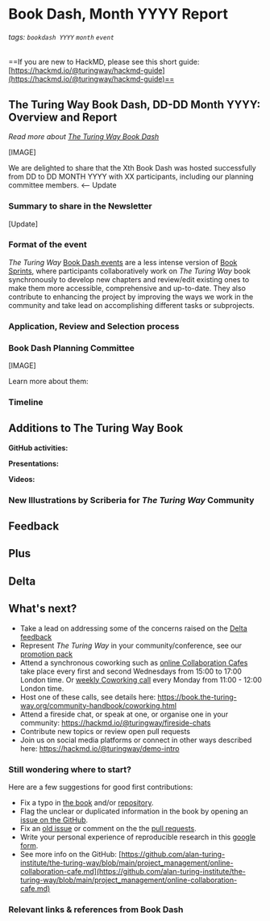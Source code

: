 # Book Dash, Month YYYY Report

###### tags: `bookdash YYYY` `month` `event`

==If you are new to HackMD, please see this short guide: [https://hackmd.io/@turingway/hackmd-guide](https://hackmd.io/@turingway/hackmd-guide)==

## The Turing Way Book Dash, DD-DD Month YYYY: Overview and Report

*Read more about [The Turing Way Book Dash](https://book.the-turing-way.org/community-handbook/bookdash.html)*

[IMAGE]

We are delighted to share that the Xth Book Dash was hosted successfully from DD to DD MONTH YYYY with XX participants, including our planning committee members. <-- Update

### Summary to share in the Newsletter

[Update]

### Format of the event

_The Turing Way_ [Book Dash events](https://book.the-turing-way.org/community-handbook/bookdash.html) are a less intense version of [Book Sprints](https://en.wikipedia.org/wiki/Book_sprint), where participants collaboratively work on _The Turing Way_ book synchronously to develop new chapters and review/edit existing ones to make them more accessible, comprehensive and up-to-date. 
They also contribute to enhancing the project by improving the ways we work in the community and take lead on accomplishing different tasks or subprojects.

<!-- The November edition of Book Dash featured 18 contributors, 6 committee members, 13 online working sessions, four discussions and social events, and two community share-outs.

In the past, we have organised 1-1.5 day long Book Dash events in person or partially remote. 
However, since November 2020, we have been hosting Book Dashes online and with multiple short co-working called development sessions spread over 5 days for flexible participation by members.
We developed this format to allow people in different time zones to participate with the same efficiency and equitable support. 
This involved creating multiple small development sessions throughout the day, adding dedicated sessions for informal social interactions, developing shared documents with all the information, providing support funds to ensure that everyone can comfortably participate and hosting a pre-event call to communicate these resources to everyone. -->

### Application, Review and Selection process

<!-- As in the past, we invited applications through an open call where interested applicants could state their goals and interest for the Book Dash. This application was also open for the long term members from the community who may have attended a Book Dash or Collaboration Cafes in the past to join as a helper and mentor for new contributors as well.

Applicants were asked to think about the collaborative element of the Book Dash and state how they could engage with other participants. 
To get a sense of the time zones these applicants came from, we asked them to choose their preferred slots during the day that they can join. You can see a template of this document [here](https://tinyurl.com/tw-bookdash-template).

The Book Dash Planning Committee used the rubrics (as explained in the [online chapter](https://book.the-turing-way.org/community-handbook/bookdash/bookdash-application.html#reviewing-process)) to score the applications during the review. They met online to discuss applications, frame feedback and conclude their selection process. -->

### Book Dash Planning Committee

[IMAGE]

Learn more about them:

<!-- 
-   Arielle is the Research Project Manager for the Tools, Practices & Systems Programme at the Alan Turing Institute. In _The Turing Way_, she has worked on writing, facilitating discussion and mentored contributions in the Guide for Ethical Research ([details](https://book.the-turing-way.org/afterword/contributors-record.html#arielle-bennett)).
-   Batool is a postdoctoral researcher at King Abdullah International Medical Research Center and the founder of Open Science Network and R-Ladies in Saudi Arabia. Batool is an infrastructure maintainer in _The Turing Way_ and brings her rich experience in computation as a mentor, content creator, translator and core contributor in the project ([details](https://book.the-turing-way.org/afterword/contributors-record.html#batool-almarzouq)).
-   Brigitta is an astronomer and [discoverer of minor planets](https://en.wikipedia.org/wiki/Brigitta_Sip%C5%91cz). She is involved in several open source communities as a developer and maintainer of open source astronomy software. In _The Turing Way_, she has contributed to infrastructure support and crucial discussions on community channels ([details](https://bsipocz.github.io/)).
-   Carlos is a Community Manager at eScience Center Netherlands. As an engineer and advocate of improving software quality, he facilitates the collaboration of the eScience centre with _The Turing Way_ in providing guidelines and helping build better research software ([details](https://book.the-turing-way.org/afterword/contributors-record.html#netherlands-escience-center)).
-   Emma is a Research Associate and Community Manager of DECOVID at The Alan Turing Institute, and an Environmental Archaeology and Palaeoecology researcher. She has led several collaborations and discussions on chapters within the Guides for Collaboration and Communication ([details](https://book.the-turing-way.org/afterword/contributors-record.html#emma-karoune)).
-   Esther is a Data Steward at the Delft University of Technology, Netherlands. She has been a core contributor to the project developing, guiding and collaborating on chapters related to data management and reproducibility ([details](https://book.the-turing-way.org/afterword/contributors-record.html#delft-university-of-technology-faculty-of-applied-sciences)).

We want to express our gratitude for their thoughtful engagement in the project and for helping build an inclusive and safe place in the Book Dash. 
It is only with their help, we can host the next event in November taking careful consideration for our participants.
-->

### Timeline

<!-- 
 - Call for application start date: 15 August 2021
 - Deadline: **01 October 2021** (midnight anywhere on Earth)
 - Decisions on the applications: before 20 October 2021
 - Pre Book Dash Onboarding calls (1 hour): 02 November 2021
 - Pre Book Dash GitHub Skill-up (1 hours training): 03 November 2021
 - Book Dash Development Sessions during the week: 08-12 November 2021
 - The Turing Way community share-out: 12 November 2021
-->

## Additions to The Turing Way Book

<!-- 
Exciting additions from this Book Dash, as captured concisely by Esther Plomp in [her blog](https://openworking.wordpress.com/2021/11/18/the-turing-way-book-dash-online/):

-   [Batool](https://twitter.com/batool664), [Andrea](https://twitter.com/SanchezTapiaA) and [Alejandro](https://twitter.com/alejo_coca) worked on improving the documentation of translation within the Community Handbook.
-   Batool also managed to [deliver a Talk on *The Turing Way*](https://docs.google.com/presentation/d/e/2PACX-1vR28ekOT9N1x2Rqp2Tij-Dlto-yaj92wvg28JTy9J47vmtIBnTBu2jCsg6MsceIiIL4otCcV3SS9Uyb/pub?start=false&loop=false&delayms=3000) on the same week as the Book Dash (where she chaired multiple sessions, including a workshop for new GitHub contributors)
-   [Marta](http://marta-mm) led a discussion on data visualisation and is writing a chapter which will be reviewed by Emanuelle under [Pull Request #1563](https://github.com/alan-turing-institute/the-turing-way/pull/1563/)
-   [Arielle](https://twitter.com/biotechchat), [Lena](https://twitter.com/LangData) and [Esther](https://twitter.com/phdtoothfairy) worked on a new chapter on research infrastructure roles, which is published as a [chapter in the Guide for Collaboration](https://book.the-turing-way.org/collaboration/research-infrastructure-roles.html)
-   [Achintya](https://twitter.com/RaoOfPhysics) worked on fixing the style of markdown chunks in the book, and reviewed many contributions by others throughout the week, along with collaborating with [Lena](https://github.com/Karvovskaya) on a chapter on Peer Review drafted under [Pull Request #2180](https://github.com/alan-turing-institute/the-turing-way/pull/2180)
-   [Vicky](https://twitter.com/vickyhellon) worked on a revision of the [Open Access subchapter](https://book.the-turing-way.org/reproducible-research/open/open-access.html)
-   Lena and [Jessica](https://twitter.com/JessicaScheick) worked on a chapter on Peer Review
-   [Reshama](https://twitter.com/reshamas) worked on a chapter on how to measure the impact of events along with Jessica, which is in progress in [Pull Request #2183](https://github.com/alan-turing-institute/the-turing-way/pull/2183).
-   Jessica also worked on a how-to review a GitHub Pull Request Guide
-   [Emma](https://twitter.com/ekaroune) and [Maria](https://github.com/MariaEriksson) worked on a chapter on sensitive data, which is being reviewed under [Pull Request #2076](https://github.com/alan-turing-institute/the-turing-way/pull/2076).
-   [Malvika](https://twitter.com/MalvikaSharan) improved the workflow for archiving the Turing Way using Zenodo which is [documented here](https://github.com/alan-turing-institute/the-turing-way/blob/main/release-workflow.md). She also made new releases on *The Turing Way* under the [DOI:10.5281/zenodo.5671094](https://zenodo.org/record/5671094) with The Turing Way community as contributors.
-   [Faruk](https://github.com/fdiblen), [Abel](https://twitter.com/abel_siqueira) and [Carlos](https://twitter.com/neocarlitos) worked on software section of [Making Research Objects Citable](https://book.the-turing-way.org/communication/citable.html) and a [chapter on reusable code](https://book.the-turing-way.org/reproducible-research/code-reuse.html)
-   [Margaret](https://twitter.com/meg_wanjiku) worked on the metadata section, which is online as a [subchapter of Research Data Management](https://book.the-turing-way.org/reproducible-research/rdm/rdm-metadata.html)
-   [Nina](https://twitter.com/ninadicara) had started to work on a chapter during the last Book Dash on Sel-Reflection in Ethical Research. [Ali](https://twitter.com/aseyq) joined her to structure and review that chapter, which is now online [in the Guide for Ethical Research](https://book.the-turing-way.org/ethical-research/self-reflection.html).
-   [Ankur](https://github.com/leoank) worked on a section about best practices around capturing and sharing analysis pipelines, which he has described under [issue #2171](https://github.com/alan-turing-institute/the-turing-way/issues/2171).
-   [Melissa](https://github.com/melibleq) updated the chapter on [Tools for Remote Collaboration](https://book.the-turing-way.org/collaboration/remote-collab/remote-collab-tools.html), which is being reviewed under [Pull Request #2197](https://github.com/alan-turing-institute/the-turing-way/pull/2197).
--> 

**GitHub activities:**

<!-- 
- 12 Issues
- 21 Pull Requests
- 7 chapters were published or updated, along with several new drafts that are under progress
- Several first-time contributors to an Open Source project repository.
-->

**Presentations:**

<!-- 
- Introduction: CC-BY 4.0, The Turing Way, DOI: 10.5281/zenodo.5654766, http://zenodo.org/record/5654766, Google slides: https://tinyurl.com/bookdash-nov21
- GitHub intro session: https://docs.google.com/presentation/d/e/2PACX-1vR-Qu4kYulSMGnnAHH9-OonNiLkaJrsolEecEkt0VD5_3PmKWePmiSQwxK3QHoq5gNsL-MJKowmgsAx/pub?start=false&loop=false&delayms=3000#slide=id.g526267be46_0_606
-->

**Videos:**

<!-- 
We have posted videos from the introduction session on the first day of the Book Dash, and two community shareouts on the last day of the Book Dash.
Please find the [full playlist on YouTube](https://www.youtube.com/watch?v=k7ME2CAvWBY&list=PLBxcQEfGu3DnzmNM1ioa8wUwAZPmpQQ8G)

Our attendees also participated in a 'show and tell' social mean and three informal discussions on the following topics:
    - Emergent leadership: Open discussion by Malvika Sharan
    - Data Visualisation: Prompted discussion by Marta Mangiarulo
    - Data Ethics by Nina di Cara
-->

### New Illustrations by Scriberia for  *The Turing Way* Community

<!-- 
- Illustration files: https://zenodo.org/record/3332807, cite as *The Turing Way Community, & Scriberia. (2021). Illustrations from the Turing Way book dashes. Zenodo. https://doi.org/10.5281/zenodo.3332807*
-->

Feedback
--------

<!-- 
At the end of the event, we asked our participants to share feedback anonymously in the ["Pluses and Deltas" HackMD](https://hackmd.io/@turingway/bookdash-nov2021-feedback).

We greatly appreciate the work that our attendees have accomplished in the project during this short event and thank them for their feedback, a few of which have been highlighted below.
-->

Plus
---

<!-- 
* Having multiple sessions with a shared document was really helpful
* I loved that there were always people around to help
* I really appreciate the work done to link up people who could work on the same topics/chapters.
* I really appreciate how "people-first" the book dash is
* The warm community and ice-breaking dynamics make it super easy to start from the beginning.
* I love the illustration session and the opportunity to work with the artist!
-->

Delta
---
<!-- 
* Felt that participants needed more briefing on working with the Scriberia artists
* Maybe use a dedicated calendar tool for schedules
* Audio-only sessions?
* Running alongside existing events/conferences?
* How can we get more of our community members involved? (doing similar coordinative work as eScience centre)
* I think part of the Book Dash is getting to know your way around things so it takes a little while.
-->


What's next?
------------

- Take a lead on addressing some of the concerns raised on the [Delta feedback](https://hackmd.io/upC0FVY9Qzmdd_WWGS6wRA?both#Delta)
- Represent _The Turing Way_ in your community/conference, see our [promotion pack](https://github.com/alan-turing-institute/the-turing-way/tree/main/communications/promotion-pack)
- Attend a synchronous coworking such as [online Collaboration Cafes](https://hackmd.io/@turingway/collaboration-cafe) take place every first and second Wednesdays from 15:00 to 17:00 London time. Or [weekly Coworking call](https://hackmd.io/@turingway/coworking-call) every Monday from 11:00 - 12:00 London time.
- Host one of these calls, see details here: https://book.the-turing-way.org/community-handbook/coworking.html
- Attend a fireside chat, or speak at one, or organise one in your community: https://hackmd.io/@turingway/fireside-chats
- Contribute new topics or review open pull requests
- Join us on social media platforms or connect in other ways described here: https://hackmd.io/@turingway/demo-intro

### Still wondering where to start?

Here are a few suggestions for good first contributions:

-   Fix a typo in [the book](https://the-turing-way.netlify.com) and/or [repository](https://github.com/alan-turing-institute/the-turing-way).
-   Flag the unclear or duplicated information in the book by opening an [issue on the GitHub](https://github.com/alan-turing-institute/the-turing-way/issues).
-   Fix an [old issue](https://github.com/alan-turing-institute/the-turing-way/issues) or comment on the the [pull requests](https://github.com/alan-turing-institute/the-turing-way/pulls).
-   Write your personal experience of reproducible research in this [google form](https://goo.gl/forms/akFqZEIy2kxAjfZW2).
-   See more info on the GitHub: [https://github.com/alan-turing-institute/the-turing-way/blob/main/project_management/online-collaboration-cafe.md](https://github.com/alan-turing-institute/the-turing-way/blob/main/project_management/online-collaboration-cafe.md)


### Relevant links & references from Book Dash

<!-- 
* Application form: https://forms.gle/817Nj3fypRDK1q1v7
    * Application draft template: https://tinyurl.com/tw-bookdash-template
* Eventbrite page for the participants to register: https://www.eventbrite.co.uk/e/the-turing-way-london-book-dash-november-2021-tickets-184864082447.
* Document with all links: https://hackmd.io/@turingway/bookdash-nov2021-index
* Onboarding calls, 02 November: https://hackmd.io/@turingway/bookdash-nov2021-onboarding
* GitHub Skill-up Session and Collaboration Cafe, 03 November: https://hackmd.io/@turingway/bookdash-nov2021-github
* Scriberia Session Bookings: https://hackmd.io/@turingway/bookdash-nov2021-scriberia
* For specific notes from each day, please visit one of the following notes:
    * **Day 1, 08 November**: https://hackmd.io/@turingway/bookdash-nov2021-day1
    * **Day 2, 09 November**: https://hackmd.io/@turingway/bookdash-nov2021-day2
    * **Day 3, 10 November**: https://hackmd.io/@turingway/bookdash-nov2021-day3
    * **Day 4, 11 November**: https://hackmd.io/@turingway/bookdash-nov2021-day4
    * **Day 5, 12 November**: https://hackmd.io/@turingway/bookdash-nov2021-day5
* Post-event feedback: https://hackmd.io/@turingway/bookdash-nov2021-feedback
* Reports from the previous events:
    * https://github.com/alan-turing-institute/the-turing-way/tree/main/workshops/book-dash

**Bonus Playlist with songs selected by our attendees**
Link: https://www.youtube.com/watch?v=MTIzsTv1ENY&list=PLBxcQEfGu3DldMWK2Z9xz_CEaHHp19Vma

--> 
